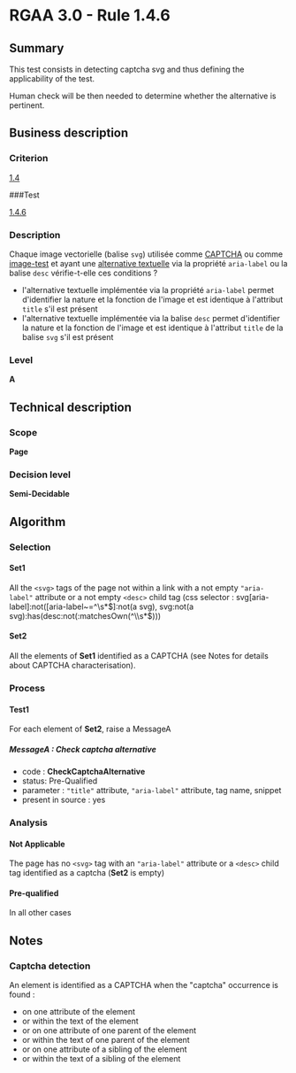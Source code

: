 # RGAA 3.0 -  Rule 1.4.6

## Summary

This test consists in detecting captcha svg and thus defining the applicability of the test.

Human check will be then needed to determine whether the alternative is pertinent.

## Business description

### Criterion

[1.4](http://references.modernisation.gouv.fr/referentiel-technique-0#crit-1-4)

###Test

[1.4.6](http://disic.github.io/rgaa_referentiel_en/RGAA3.0_Criteria_English_version_v1.html#test-1-4-6)

### Description

Chaque image vectorielle (balise `svg`) utilis&eacute;e comme <a href="http://references.modernisation.gouv.fr/referentiel-technique-0#mcaptcha">CAPTCHA</a> ou comme <a href="http://references.modernisation.gouv.fr/referentiel-technique-0#mimgTest">image-test</a> et ayant une <a href="http://references.modernisation.gouv.fr/referentiel-technique-0#mAltTexteImg">alternative textuelle</a> via la propri&eacute;t&eacute; `aria-label` ou la balise `desc` v&eacute;rifie-t-elle ces conditions ? 
 
 * l'alternative textuelle impl&eacute;ment&eacute;e via la propri&eacute;t&eacute; `aria-label` permet d'identifier la nature et la fonction de l'image et est identique &agrave; l'attribut `title` s'il est pr&eacute;sent 
 * l'alternative textuelle impl&eacute;ment&eacute;e via la balise `desc` permet d'identifier la nature et la fonction de l'image et est identique &agrave; l'attribut `title` de la balise `svg` s'il est pr&eacute;sent 


### Level

**A**

## Technical description

### Scope

**Page**

### Decision level

**Semi-Decidable**

## Algorithm

### Selection

#### Set1

All the `<svg>` tags of the page not within a link with a not empty `"aria-label"` attribute or a not empty `<desc>` child tag  (css selector : svg[aria-label]:not([aria-label~=^\\s*$]:not(a svg), svg:not(a svg):has(desc:not(:matchesOwn(^\\s*$)))

#### Set2

All the elements of **Set1** identified as a CAPTCHA (see Notes for details about CAPTCHA characterisation).

### Process

#### Test1

For each element of **Set2**, raise a MessageA

##### MessageA : Check captcha alternative

-    code : **CheckCaptchaAlternative** 
-    status: Pre-Qualified
-    parameter : `"title"` attribute, `"aria-label"` attribute, tag name, snippet
-    present in source : yes

### Analysis

#### Not Applicable

The page has no `<svg>` tag with an `"aria-label"` attribute or a `<desc>` child tag identified as a captcha (**Set2** is empty)

#### Pre-qualified

In all other cases

## Notes

### Captcha detection

An element is identified as a CAPTCHA when the "captcha" occurrence is found :

- on one attribute of the element
- or within the text of the element
- or on one attribute of one parent of the element
- or within the text of one parent of the element
- or on one attribute of a sibling of the element
- or within the text of a sibling of the element
